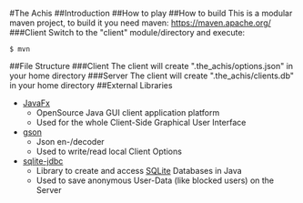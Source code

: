 #The Achis
##Introduction
##How to play
##How to build
This is a modular maven project, to build it you need maven:
https://maven.apache.org/
###Client
Switch to the "client" module/directory and execute:
```shell script
$ mvn
```
##File Structure
###Client
The client will create ".the_achis/options.json" in your home directory
###Server
The client will create ".the_achis/clients.db" in your home directory
##External Libraries
* [JavaFx]
  * OpenSource Java GUI client application platform
  * Used for the whole Client-Side Graphical User Interface
* [gson]
  * Json en-/decoder
  * Used to write/read local Client Options
* [sqlite-jdbc]
  * Library to create and access [SQLite] Databases in Java
  * Used to save anonymous User-Data (like blocked users) on the Server

[JavaFx]: https://openjfx.io/
[gson]: https://github.com/google/gson
[sqlite-jdbc]: https://github.com/xerial/sqlite-jdbc
[SQLite]: https://www.sqlite.org/index.html